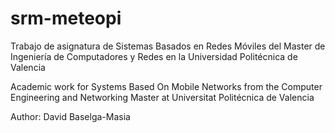 # srm-meteopi
Trabajo de asignatura de Sistemas Basados en Redes Móviles del Master de Ingeniería de Computadores y Redes en la Universidad Politécnica de Valencia

Academic work for Systems Based On Mobile Networks from the Computer Engineering and Networking Master at Universitat Politécnica de Valencia

Author: David Baselga-Masia
